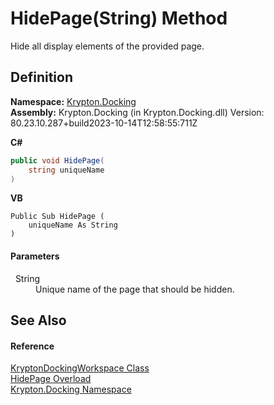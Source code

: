 # HidePage(String) Method


Hide all display elements of the provided page.



## Definition
**Namespace:** <a href="98399376-cf41-9454-4b4d-4fab2ca20bc7.md">Krypton.Docking</a>  
**Assembly:** Krypton.Docking (in Krypton.Docking.dll) Version: 80.23.10.287+build2023-10-14T12:58:55:711Z

**C#**
``` C#
public void HidePage(
	string uniqueName
)
```
**VB**
``` VB
Public Sub HidePage ( 
	uniqueName As String
)
```



#### Parameters
<dl><dt>  String</dt><dd>Unique name of the page that should be hidden.</dd></dl>

## See Also


#### Reference
<a href="e814f693-ffbf-63be-9a64-6d22d79d6ffd.md">KryptonDockingWorkspace Class</a>  
<a href="dc2e5cdb-0cf6-0ca4-69d6-5ac57c450302.md">HidePage Overload</a>  
<a href="98399376-cf41-9454-4b4d-4fab2ca20bc7.md">Krypton.Docking Namespace</a>  
